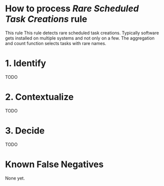 # How to process *Rare Scheduled Task Creations* rule
This rule This rule detects rare scheduled task creations. Typically software gets installed on multiple systems and not only on a few. The aggregation and count function selects tasks with rare names.

# 1. Identify
TODO

# 2. Contextualize
TODO

# 3. Decide
TODO

# Known False Negatives
None yet.
